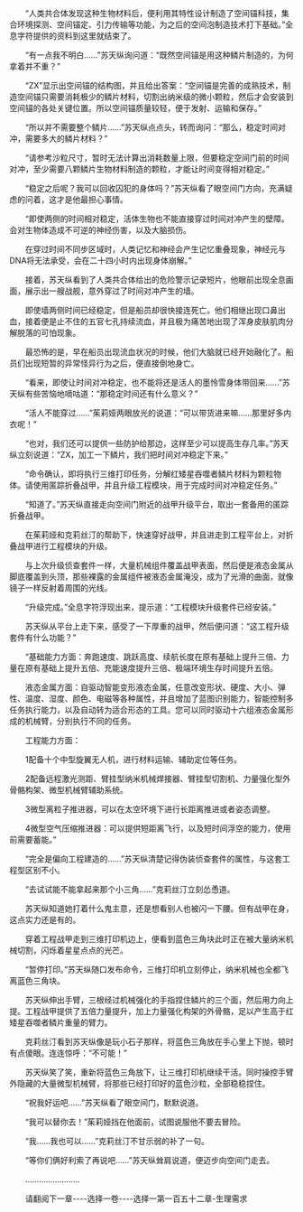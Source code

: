 <div class="read-content j_readContent" id="">
                <p>　　“人类共合体发现这种生物材料后，便利用其特性设计制造了空间锚科技，集合环境探测、空间锚定、引力传输等功能，为之后的空间泡制造技术打下基础。”全息字符提供的资料到这里就结束了。<p>　　“有一点我不明白……”苏天纵询问道：“既然空间锚是用这种鳞片制造的，为何拿着并不重？”<p>　　“ZX”显示出空间锚的结构图，并且给出答案：“空间锚是完善的成熟技术，制造空间锚只需要消耗极少的鳞片材料，切割出纳米级的微小颗粒，然后才会安装到空间锚的各处关键位置。所以空间锚质量较轻，便于发射、运输和保存。”<p>　　“所以并不需要整个鳞片……”苏天纵点点头，转而询问：“那么，稳定时间对冲，需要多大的鳞片材料？”<p>　　“请参考沙粒尺寸，暂时无法计算出消耗数量上限，但要稳定空间门前的时间对冲，至少需要八颗鳞片生物材料制造的颗粒，才能让时间变得相对稳定。”<p>　　“稳定之后呢？我可以回收囚犯的身体吗？”苏天纵看了眼空间门方向，充满疑虑的问着，这才是他最担心事情。<p>　　“即使两侧的时间相对稳定，活体生物也不能直接穿过时间对冲产生的壁障。会对生物体造成不可逆的神经伤害，以及大脑损伤。<p>　　在穿过时间不同步区域时，人类记忆和神经会产生记忆重叠现象，神经元与DNA将无法承受，会在二十四小时内出现身体崩解。”<p>　　接着，苏天纵看到了人类共合体给出的危险警示记录短片，他眼前出现全息画面，展示出一艘战舰，意外穿过了时间对冲产生的墙。<p>　　即使墙两侧时间已经稳定，但是船员却很快接连死亡。他们相继出现口鼻出血，接着便是止不住的五官七孔持续流血，并且极为痛苦地出现了浑身皮肤肌肉分解脱落的可怕现象。<p>　　最恐怖的是，早在船员出现流血状况的时候，他们大脑就已经开始融化了。船员们出现短暂的异常怪异行为之后，便直接倒地身亡。<p>　　“看来，即使让时间对冲稳定，也不能将还是活人的墨怜雪身体带回来……”苏天纵有些苦恼地嘀咕道：“那稳定时间还有什么意义？”<p>　　“活人不能穿过……”茱莉娅两眼放光的说道：“可以带货进来嘛……那里好多内衣呢！”<p>　　“也对，我们还可以提供一些防护给那边，这样至少可以提高生存几率。”苏天纵立刻说道：“ZX，加工一下鳞片，我们把时间对冲稳定下来。”<p>　　“命令确认，即将执行三维打印任务，分解红矮星吞噬者鳞片材料为颗粒物体。请使用匿踪折叠战甲，并且升级工程模块，用于完成时间对冲稳定任务。”<p>　　“知道了。”苏天纵直接走向空间门附近的战甲升级平台，取出一套备用的匿踪折叠战甲。<p>　　在茱莉娅和克莉丝汀的帮助下，快速穿好战甲，并且进走到工程平台上，对折叠战甲进行工程模块的升级。<p>　　与上次升级侦查套件一样，大量机械组件覆盖战甲表面，然后便是液态金属从脚底覆盖到头顶，那些裸露的金属组件被液态金属淹没，成为了光滑的曲面，就像镜子一样反射着周围的光线。<p>　　“升级完成。”全息字符浮现出来，提示道：“工程模块升级套件已经安装。”<p>　　苏天纵从平台上走下来，感受了一下厚重的战甲，然后便问道：“这工程升级套件有什么功能？”<p>　　“基础能力方面：奔跑速度、跳跃高度、续航长度在原有基础上提升三倍、力量在原有基础上提升五倍、充能速度提升三倍、极端环境生存时间提升五倍。<p>　　液态金属方面：自驱动智能变形液态金属，任意改变形状、硬度、大小、弹性、温度、湿度、颜色、电磁等各种属性，并且增加了蓝图识别能力，智能控制多任务执行能力，以及自动转为适合形态的工具。您可以同时驱动十六组液态金属形成的机械臂，分别执行不同的任务。<p>　　工程能力方面：<p>　　1配备十个中型旋翼无人机，进行材料运输、辅助定位等任务。<p>　　2配备远程激光测距、臂挂型纳米机械焊接器、臂挂型切割机、力量强化型外骨骼构架、微型机械臂辅助系统。<p>　　3微型离粒子推进器，可以在太空环境下进行长距离推进或者姿态调整。<p>　　4微型空气压缩推进器：可以提供短距离飞行，以及短时间浮空的能力，使用前需要蓄能。”<p>　　“完全是偏向工程建造的……”苏天纵清楚记得伪装侦查套件的属性，与这套工程型区别不小。<p>　　“去试试能不能拿起来那个小三角……”克莉丝汀立刻怂恿道。<p>　　苏天纵知道她打着什么鬼主意，还是想看别人也被闪一下腰。但有战甲在身，这点实力还是有的。<p>　　穿着工程战甲走到三维打印机边上，便看到蓝色三角块此时正在被大量纳米机械切割，闪烁着星星点点的光芒。<p>　　“暂停打印。”苏天纵随口发布命令，三维打印机立刻停止，纳米机械也全都飞离蓝色三角块。<p>　　苏天纵伸出手臂，三根经过机械强化的手指捏住鳞片的三个面，然后用力向上提。工程战甲提供了五倍力量提升，加上力量强化构架的外骨骼，足以产生高于红矮星吞噬者鳞片重量的臂力。<p>　　克莉丝汀看到苏天纵像是玩小石子那样，将蓝色三角放在手心里上下抛，顿时有点傻眼。连连惊呼：“不可能！”<p>　　苏天纵笑了笑，重新将蓝色三角放下，让三维打印机继续干活。同时操控手臂外隐藏的大量微型机械臂，将那些已经打印好的蓝色沙粒，全部稳稳捏住。<p>　　“祝我好运吧……”苏天纵看了眼空间门，默默说道。<p>　　“我可以替你去！”茱莉娅挡在他面前，试图说服他不要去冒险。<p>　　“我……我也可以……”克莉丝汀不甘示弱的补了一句。<p>　　“等你们俩好利索了再说吧……”苏天纵耸肩说道，便迈步向空间门走去。<p>　　……………………<p>　　请翻阅下一章----选择一卷----选择一第一百五十二章-生理需求<p>　　<p> 
            </div>